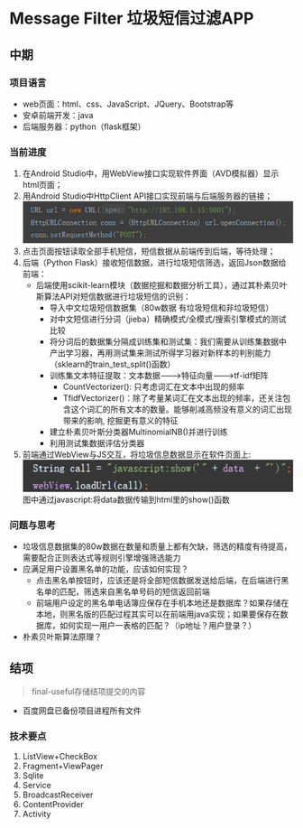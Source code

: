 # Message Filter 垃圾短信过滤APP

## 中期
### 项目语言
+ web页面：html、css、JavaScript、JQuery、Bootstrap等
+ 安卓前端开发：java
+ 后端服务器：python（flask框架）

### 当前进度
1. 在Android Studio中，用WebView接口实现软件界面（AVD模拟器）显示html页面；
2. 用Android Studio中HttpClient API接口实现前端与后端服务器的链接；  
![前后端链接](image/1.png)
3. 点击页面按钮读取全部手机短信，短信数据从前端传到后端，等待处理；
4. 后端（Python Flask）接收短信数据，进行垃圾短信筛选，返回Json数据给前端：
    + 后端使用scikit-learn模块（数据挖掘和数据分析工具），通过其朴素贝叶斯算法API对短信数据进行垃圾短信的识别：
        + 导入中文垃圾短信数据集（80w数据 有垃圾短信和非垃圾短信）
        + 对中文短信进行分词（jieba）精确模式/全模式/搜索引擎模式的测试比较
        + 将分词后的数据集分隔成训练集和测试集：我们需要从训练集数据中产出学习器，再用测试集来测试所得学习器对新样本的判别能力（sklearn的train_test_split()函数）
        + 训练集文本特征提取：文本数据--->特征向量--->tf-idf矩阵
            + CountVectorizer(): 只考虑词汇在文本中出现的频率
            + TfidfVectorizer()：除了考量某词汇在文本出现的频率，还关注包含这个词汇的所有文本的数量。能够削减高频没有意义的词汇出现带来的影响, 挖掘更有意义的特征
        + 建立朴素贝叶斯分类器MultinomialNB()并进行训练
        + 利用测试集数据评估分类器
5. 前端通过WebView与JS交互，将垃圾信息数据显示在软件页面上:  
    ![前端与html数据交互](image/2.png)   
    图中通过javascript:将data数据传输到html里的show()函数


### 问题与思考
+ 垃圾信息数据集的80w数据在数量和质量上都有欠缺，筛选的精度有待提高，需要配合正则表达式等规则引擎增强筛选能力
+ 应满足用户设置黑名单的功能，应该如何实现？
    + 点击黑名单按钮时，应该还是将全部短信数据发送给后端，在后端进行黑名单的匹配，筛选来自黑名单号码的短信返回前端
    + 前端用户设定的黑名单电话簿应保存在手机本地还是数据库？如果存储在本地，则黑名版的匹配过程其实可以在前端用java实现；如果要保存在数据库，如何实现一用户一表格的匹配？（ip地址？用户登录？）
+ 朴素贝叶斯算法原理？

## 结项
>final-useful存储结项提交的内容
* 百度网盘已备份项目进程所有文件

### 技术要点
1. ListView+CheckBox
2. Fragment+ViewPager
3. Sqlite
4. Service
5. BroadcastReceiver
6. ContentProvider
7. Activity
